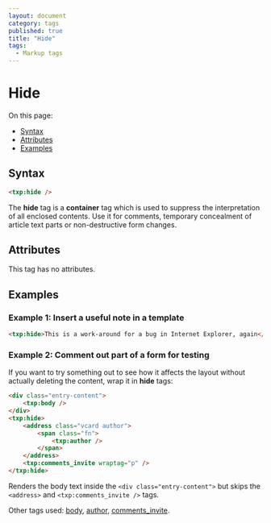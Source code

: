 ```yaml
---
layout: document
category: tags
published: true
title: "Hide"
tags:
  - Markup tags
---
```


# Hide

On this page:

* [Syntax](#user-content-syntax)
* [Attributes](#user-content-attributes)
* [Examples](#user-content-examples)

## Syntax

```html
<txp:hide />
```

The **hide** tag is a __container__ tag which is used to suppress the interpretation of all enclosed contents. Use it for comments, temporary concealment of article text parts or non-destructive form changes.

## Attributes

This tag has no attributes.

## Examples

### Example 1: Insert a useful note in a template

```html
<txp:hide>This is a work-around for a bug in Internet Explorer, again</txp:hide>
```

### Example 2: Comment out part of a form for testing

If you want to try something out to see how it affects the layout without actually deleting the content, wrap it in **hide** tags:

```html
<div class="entry-content">
    <txp:body />
</div>
<txp:hide>
    <address class="vcard author">
        <span class="fn">
            <txp:author />
        </span>
    </address>
    <txp:comments_invite wraptag="p" />
</txp:hide>
```

Renders the body text inside the `<div class="entry-content">` but skips the `<address>` and `<txp:comments_invite />` tags.

Other tags used: [body](body), [author](author), [comments_invite](comments-invite).
